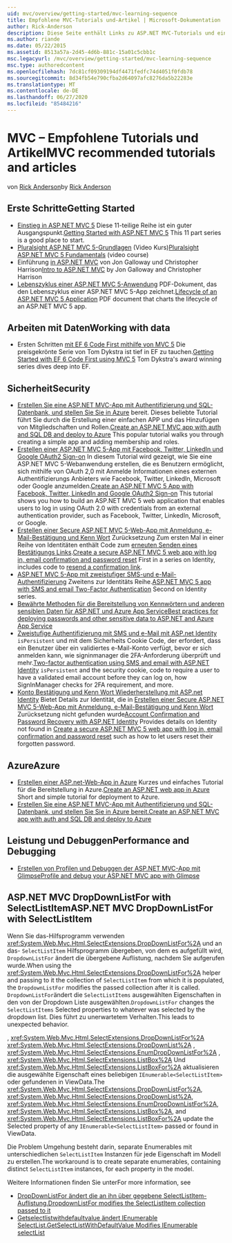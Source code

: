 ```yaml
---
uid: mvc/overview/getting-started/mvc-learning-sequence
title: Empfohlene MVC-Tutorials und-Artikel | Microsoft-Dokumentation
author: Rick-Anderson
description: Diese Seite enthält Links zu ASP.NET MVC-Tutorials und eine vorgeschlagene Sequenz.
ms.author: riande
ms.date: 05/22/2015
ms.assetid: 8513a57a-2d45-4d6b-881c-15a01c5cbb1c
msc.legacyurl: /mvc/overview/getting-started/mvc-learning-sequence
msc.type: authoredcontent
ms.openlocfilehash: 7dc81cf09309194df4471fedfc74d4051f0fdb78
ms.sourcegitcommit: 8d34fb54e790cfba2d64097afc8276da5b22283e
ms.translationtype: MT
ms.contentlocale: de-DE
ms.lasthandoff: 06/27/2020
ms.locfileid: "85484216"
---
```

# <a name="mvc-recommended-tutorials-and-articles"></a><span data-ttu-id="0ebfa-103">MVC – Empfohlene Tutorials und Artikel</span><span class="sxs-lookup"><span data-stu-id="0ebfa-103">MVC recommended tutorials and articles</span></span>

<span data-ttu-id="0ebfa-104">von [Rick Anderson](https://twitter.com/RickAndMSFT)</span><span class="sxs-lookup"><span data-stu-id="0ebfa-104">by [Rick Anderson](https://twitter.com/RickAndMSFT)</span></span>

<a id="pwd"></a>
## <a name="getting-started"></a><span data-ttu-id="0ebfa-105">Erste Schritte</span><span class="sxs-lookup"><span data-stu-id="0ebfa-105">Getting Started</span></span>

- <span data-ttu-id="0ebfa-106">[Einstieg in ASP.NET MVC 5](introduction/getting-started.md) Diese 11-teilige Reihe ist ein guter Ausgangspunkt.</span><span class="sxs-lookup"><span data-stu-id="0ebfa-106">[Getting Started with ASP.NET MVC 5](introduction/getting-started.md) This 11 part series is a good place to start.</span></span>
- <span data-ttu-id="0ebfa-107">[Pluralsight ASP.NET MVC 5-Grundlagen](https://pluralsight.com/training/Player?author=scott-allen&amp;name=aspdotnet-mvc5-fundamentals-m1-introduction&amp;mode=live&amp;clip=0&amp;course=aspdotnet-mvc5-fundamentals) (Video Kurs)</span><span class="sxs-lookup"><span data-stu-id="0ebfa-107">[Pluralsight ASP.NET MVC 5 Fundamentals](https://pluralsight.com/training/Player?author=scott-allen&amp;name=aspdotnet-mvc5-fundamentals-m1-introduction&amp;mode=live&amp;clip=0&amp;course=aspdotnet-mvc5-fundamentals) (video course)</span></span>
- <span data-ttu-id="0ebfa-108">Einführung [in ASP.NET MVC](https://channel9.msdn.com/Series/Introduction-to-ASP-NET-MVC) von Jon Galloway und Christopher Harrison</span><span class="sxs-lookup"><span data-stu-id="0ebfa-108">[Intro to ASP.NET MVC](https://channel9.msdn.com/Series/Introduction-to-ASP-NET-MVC) by Jon Galloway and Christopher Harrison</span></span>
- <span data-ttu-id="0ebfa-109">[Lebenszyklus einer ASP.NET MVC 5-Anwendung](lifecycle-of-an-aspnet-mvc-5-application.md) PDF-Dokument, das den Lebenszyklus einer ASP.NET MVC 5-App zeichnet.</span><span class="sxs-lookup"><span data-stu-id="0ebfa-109">[Lifecycle of an ASP.NET MVC 5 Application](lifecycle-of-an-aspnet-mvc-5-application.md) PDF document that charts the lifecycle of an ASP.NET MVC 5 app.</span></span>

<a id="con"></a>
## <a name="working-with-data"></a><span data-ttu-id="0ebfa-110">Arbeiten mit Daten</span><span class="sxs-lookup"><span data-stu-id="0ebfa-110">Working with data</span></span>

- <span data-ttu-id="0ebfa-111">Ersten Schritten [mit EF 6 Code First mithilfe von MVC 5](getting-started-with-ef-using-mvc/creating-an-entity-framework-data-model-for-an-asp-net-mvc-application.md) Die preisgekrönte Serie von Tom Dykstra ist tief in EF zu tauchen.</span><span class="sxs-lookup"><span data-stu-id="0ebfa-111">[Getting Started with EF 6 Code First using MVC 5](getting-started-with-ef-using-mvc/creating-an-entity-framework-data-model-for-an-asp-net-mvc-application.md) Tom Dykstra's award winning series dives deep into EF.</span></span>

<a id="wj"></a>
## <a name="security"></a><span data-ttu-id="0ebfa-112">Sicherheit</span><span class="sxs-lookup"><span data-stu-id="0ebfa-112">Security</span></span>

- <span data-ttu-id="0ebfa-113">[Erstellen Sie eine ASP.NET MVC-App mit Authentifizierung und SQL-Datenbank, und stellen Sie Sie in Azure](https://azure.microsoft.com/documentation/articles/web-sites-dotnet-deploy-aspnet-mvc-app-membership-oauth-sql-database/) bereit. Dieses beliebte Tutorial führt Sie durch die Erstellung einer einfachen APP und das Hinzufügen von Mitgliedschaften und Rollen.</span><span class="sxs-lookup"><span data-stu-id="0ebfa-113">[Create an ASP.NET MVC app with auth and SQL DB and deploy to Azure](https://azure.microsoft.com/documentation/articles/web-sites-dotnet-deploy-aspnet-mvc-app-membership-oauth-sql-database/) This popular tutorial walks you through creating a simple app and adding membership and roles.</span></span>
- <span data-ttu-id="0ebfa-114">[Erstellen einer ASP.NET MVC 5-App mit Facebook, Twitter, LinkedIn und Google OAuth2 Sign-on](../security/create-an-aspnet-mvc-5-app-with-facebook-and-google-oauth2-and-openid-sign-on.md) In diesem Tutorial wird gezeigt, wie Sie eine ASP.NET MVC 5-Webanwendung erstellen, die es Benutzern ermöglicht, sich mithilfe von OAuth 2,0 mit Anmelde Informationen eines externen Authentifizierungs Anbieters wie Facebook, Twitter, LinkedIn, Microsoft oder Google anzumelden.</span><span class="sxs-lookup"><span data-stu-id="0ebfa-114">[Create an ASP.NET MVC 5 App with Facebook, Twitter, LinkedIn and Google OAuth2 Sign-on](../security/create-an-aspnet-mvc-5-app-with-facebook-and-google-oauth2-and-openid-sign-on.md) This tutorial shows you how to build an ASP.NET MVC 5 web application that enables users to log in using OAuth 2.0 with credentials from an external authentication provider, such as Facebook, Twitter, LinkedIn, Microsoft, or Google.</span></span>
- <span data-ttu-id="0ebfa-115">[Erstellen einer Secure ASP.NET MVC 5-Web-App mit Anmeldung, e-Mail-Bestätigung und Kenn Wort](../security/create-an-aspnet-mvc-5-web-app-with-email-confirmation-and-password-reset.md) Zurücksetzung Zum ersten Mal in einer Reihe von Identitäten enthält Code zum [erneuten Senden eines Bestätigungs Links](../security/create-an-aspnet-mvc-5-web-app-with-email-confirmation-and-password-reset.md#rsend).</span><span class="sxs-lookup"><span data-stu-id="0ebfa-115">[Create a secure ASP.NET MVC 5 web app with log in, email confirmation and password reset](../security/create-an-aspnet-mvc-5-web-app-with-email-confirmation-and-password-reset.md) First in a series on Identity, includes code to [resend a confirmation link](../security/create-an-aspnet-mvc-5-web-app-with-email-confirmation-and-password-reset.md#rsend).</span></span>
- <span data-ttu-id="0ebfa-116">[ASP.NET MVC 5-App mit zweistufiger SMS-und e-Mail-Authentifizierung](../security/aspnet-mvc-5-app-with-sms-and-email-two-factor-authentication.md) Zweitens zur Identitäts Reihe.</span><span class="sxs-lookup"><span data-stu-id="0ebfa-116">[ASP.NET MVC 5 app with SMS and email Two-Factor Authentication](../security/aspnet-mvc-5-app-with-sms-and-email-two-factor-authentication.md) Second on Identity series.</span></span>
- [<span data-ttu-id="0ebfa-117">Bewährte Methoden für die Bereitstellung von Kennwörtern und anderen sensiblen Daten für ASP.NET und Azure App Service</span><span class="sxs-lookup"><span data-stu-id="0ebfa-117">Best practices for deploying passwords and other sensitive data to ASP.NET and Azure App Service</span></span>](../../../identity/overview/features-api/best-practices-for-deploying-passwords-and-other-sensitive-data-to-aspnet-and-azure.md)
- <span data-ttu-id="0ebfa-118">[Zweistufige Authentifizierung mit SMS und e-Mail mit ASP.net Identity](../../../identity/overview/features-api/two-factor-authentication-using-sms-and-email-with-aspnet-identity.md) `isPersistent` und mit dem Sicherheits Cookie Code, der erfordert, dass ein Benutzer über ein validiertes e-Mail-Konto verfügt, bevor er sich anmelden kann, wie signinmanager die 2FA-Anforderung überprüft und mehr.</span><span class="sxs-lookup"><span data-stu-id="0ebfa-118">[Two-factor authentication using SMS and email with ASP.NET Identity](../../../identity/overview/features-api/two-factor-authentication-using-sms-and-email-with-aspnet-identity.md) `isPersistent` and the security cookie, code to require a user to have a validated email account before they can log on, how SignInManager checks for 2FA requirement, and more.</span></span>
- <span data-ttu-id="0ebfa-119">[Konto Bestätigung und Kenn Wort Wiederherstellung mit ASP.net Identity](../../../identity/overview/features-api/account-confirmation-and-password-recovery-with-aspnet-identity.md) Bietet Details zur Identität, die in [Erstellen einer Secure ASP.NET MVC 5-Web-App mit Anmeldung, e-Mail-Bestätigung und Kenn Wort](../security/create-an-aspnet-mvc-5-web-app-with-email-confirmation-and-password-reset.md) Zurücksetzung nicht gefunden wurde</span><span class="sxs-lookup"><span data-stu-id="0ebfa-119">[Account Confirmation and Password Recovery with ASP.NET Identity](../../../identity/overview/features-api/account-confirmation-and-password-recovery-with-aspnet-identity.md) Provides details on Identity not found in [Create a secure ASP.NET MVC 5 web app with log in, email confirmation and password reset](../security/create-an-aspnet-mvc-5-web-app-with-email-confirmation-and-password-reset.md) such as how to let users reset their forgotten password.</span></span>

<a id="da"></a>
## <a name="azure"></a><span data-ttu-id="0ebfa-120">Azure</span><span class="sxs-lookup"><span data-stu-id="0ebfa-120">Azure</span></span>

- <span data-ttu-id="0ebfa-121">[Erstellen einer ASP.net-Web-App in Azure](https://azure.microsoft.com/documentation/articles/web-sites-dotnet-get-started/) Kurzes und einfaches Tutorial für die Bereitstellung in Azure.</span><span class="sxs-lookup"><span data-stu-id="0ebfa-121">[Create an ASP.NET web app in Azure](https://azure.microsoft.com/documentation/articles/web-sites-dotnet-get-started/) Short and simple tutorial for deployment to Azure.</span></span>
- [<span data-ttu-id="0ebfa-122">Erstellen Sie eine ASP.NET MVC-App mit Authentifizierung und SQL-Datenbank, und stellen Sie Sie in Azure bereit.</span><span class="sxs-lookup"><span data-stu-id="0ebfa-122">Create an ASP.NET MVC app with auth and SQL DB and deploy to Azure</span></span>](https://azure.microsoft.com/documentation/articles/web-sites-dotnet-deploy-aspnet-mvc-app-membership-oauth-sql-database/)

<a id="perf"></a>
## <a name="performance-and-debugging"></a><span data-ttu-id="0ebfa-123">Leistung und Debuggen</span><span class="sxs-lookup"><span data-stu-id="0ebfa-123">Performance and Debugging</span></span>

- [<span data-ttu-id="0ebfa-124">Erstellen von Profilen und Debuggen der ASP.NET MVC-App mit Glimpse</span><span class="sxs-lookup"><span data-stu-id="0ebfa-124">Profile and debug your ASP.NET MVC app with Glimpse</span></span>](../performance/profile-and-debug-your-aspnet-mvc-app-with-glimpse.md)

## <a name="aspnet-mvc-dropdownlistfor-with-selectlistitem"></a><span data-ttu-id="0ebfa-125">ASP.NET MVC DropDownListFor with SelectListItem</span><span class="sxs-lookup"><span data-stu-id="0ebfa-125">ASP.NET MVC DropDownListFor with SelectListItem</span></span>

<span data-ttu-id="0ebfa-126">Wenn Sie das-Hilfsprogramm verwenden <xref:System.Web.Mvc.Html.SelectExtensions.DropDownListFor%2A> und an das- `SelectListItem` Hilfsprogramm übergeben, von dem es aufgefüllt wird, `DropdownListFor` ändert die übergebene Auflistung, nachdem Sie aufgerufen wurde.</span><span class="sxs-lookup"><span data-stu-id="0ebfa-126">When using the <xref:System.Web.Mvc.Html.SelectExtensions.DropDownListFor%2A> helper and passing to it the collection of `SelectListItem` from which it is populated, the `DropdownListFor` modifies the passed collection after it is called.</span></span> <span data-ttu-id="0ebfa-127">`DropdownListFor`ändert die `SelectListItems` ausgewählten Eigenschaften in den von der Dropdown Liste ausgewählten.</span><span class="sxs-lookup"><span data-stu-id="0ebfa-127">`DropdownListFor` changes the `SelectListItems` Selected properties to whatever was selected by the dropdown list.</span></span> <span data-ttu-id="0ebfa-128">Dies führt zu unerwartetem Verhalten.</span><span class="sxs-lookup"><span data-stu-id="0ebfa-128">This leads to unexpected behavior.</span></span>

<span data-ttu-id="0ebfa-129">, <xref:System.Web.Mvc.Html.SelectExtensions.DropDownListFor%2A> <xref:System.Web.Mvc.Html.SelectExtensions.DropDownList%2A> , <xref:System.Web.Mvc.Html.SelectExtensions.EnumDropDownListFor%2A> , <xref:System.Web.Mvc.Html.SelectExtensions.ListBox%2A> Und <xref:System.Web.Mvc.Html.SelectExtensions.ListBoxFor%2A> aktualisieren die ausgewählte Eigenschaft eines beliebigen `IEnumerable<SelectListItem>` oder gefundenen in ViewData.</span><span class="sxs-lookup"><span data-stu-id="0ebfa-129">The <xref:System.Web.Mvc.Html.SelectExtensions.DropDownListFor%2A>, <xref:System.Web.Mvc.Html.SelectExtensions.DropDownList%2A>, <xref:System.Web.Mvc.Html.SelectExtensions.EnumDropDownListFor%2A>, <xref:System.Web.Mvc.Html.SelectExtensions.ListBox%2A>, and <xref:System.Web.Mvc.Html.SelectExtensions.ListBoxFor%2A> update the Selected property of any `IEnumerable<SelectListItem>` passed or found in ViewData.</span></span>

<span data-ttu-id="0ebfa-130">Die Problem Umgehung besteht darin, separate Enumerables mit unterschiedlichen `SelectListItem` Instanzen für jede Eigenschaft im Modell zu erstellen.</span><span class="sxs-lookup"><span data-stu-id="0ebfa-130">The workaround is to create separate enumerables, containing distinct `SelectListItem` instances, for each property in the model.</span></span>

<span data-ttu-id="0ebfa-131">Weitere Informationen finden Sie unter</span><span class="sxs-lookup"><span data-stu-id="0ebfa-131">For more information, see</span></span>

* [<span data-ttu-id="0ebfa-132">DropDownListFor ändert die an ihn über gegebene SelectListItem-Auflistung.</span><span class="sxs-lookup"><span data-stu-id="0ebfa-132">DropdownListFor modifies the SelectListItem collection passed to it</span></span>](http://web.archive.org/web/20140902031437/http://aspnetwebstack.codeplex.com/workitem/1913)
* [<span data-ttu-id="0ebfa-133">Getselectlistwithdefaultvalue ändert IEnumerable <SelectListItem> SelectList.</span><span class="sxs-lookup"><span data-stu-id="0ebfa-133">GetSelectListWithDefaultValue Modifies IEnumerable<SelectListItem> selectList</span></span>](https://github.com/aspnet/AspNetWebStack/issues/271)